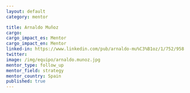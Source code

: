 ```yaml
---
layout: default
category: mentor

title: Arnaldo Muñoz
cargo:
cargo_impact_es: Mentor
cargo_impact_en: Mentor
linked-in: https://www.linkedin.com/pub/arnaldo-mu%C3%B1oz/1/752/958
twitter:
image: /img/equipo/arnaldo.munoz.jpg
mentor_type: follow_up
mentor_field: strategy
mentor_country: Spain
published: true
---
```

